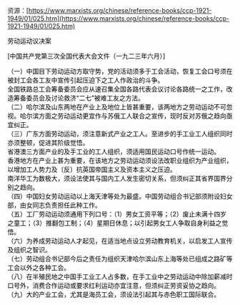 资源：[https://www.marxists.org/chinese/reference-books/ccp-1921-1949/01/025.htm](https://www.marxists.org/chinese/reference-books/ccp-1921-1949/01/025.htm)



<font style="color:rgb(0, 0, 0);">劳动运动议决案</font>

<font style="color:rgb(0, 0, 0);">[中国共产党第三次全国代表大会文件（一九二三年六月）]</font>

  
  
<font style="color:rgb(0, 0, 0);"> （一）中国目下劳动运动方取守势，党的活动须多于工会活动，恢复工会口号须在被封工会各工友中宣传引起压迫下之工人作政治的斗争。</font>  
<font style="color:rgb(0, 0, 0);"> 全国铁路总工会筹备委员会应从速召集全国各路代表会议讨论各路统一之工作，改造筹备委员会及讨论救济“二七”被难工友之方法。</font>  
<font style="color:rgb(0, 0, 0);"> （二）哈尔滨及山东两地在产业上及地位上皆甚重要，该两地方之劳动运动不可忽视。哈尔滨方面之劳动运动更宜作与苏俄工人联合之宣传，现时反对苏俄之趋向亟宜纠正。</font>  
<font style="color:rgb(0, 0, 0);"> （三）广东方面劳动运动，须注意新式产业之工人。至进步的手工业工人组织同时亦须整顿，促进其阶级觉悟。</font>  
<font style="color:rgb(0, 0, 0);"> 省港澳三方面产业的及手工业的工人组织，须适用国民运动口号作统一运动。</font>  
<font style="color:rgb(0, 0, 0);"> 香港地方在产业上甚为重要，在该地方之劳动运动须设法改职业组织为产业组织，以增加工人势力及〔反〕抗英国帝国主义及资本主义之压迫。</font>  
<font style="color:rgb(0, 0, 0);"> 南洋华工为数极大，须设法使其与国内工人发生密切关系，但须纠正其省界国界分别之趋向。</font>  
<font style="color:rgb(0, 0, 0);"> （四）中国妇女劳动运动以上海天津等处为最盛。中国劳动组合书记部须附设妇女部，由女同志负责担任此种工作。</font>  
<font style="color:rgb(0, 0, 0);"> （五）工厂劳动运动须通用下列口号：（1）男女工资平等；（2）废止未满十四岁之童工；（3）推翻包工制；（4）星期日休息；以引起男女工人争取自身利益之觉悟。</font>  
<font style="color:rgb(0, 0, 0);"> （六）为养成劳动运动人才起见，在适当地点设立劳动教育机关，以启发工人宣传及组织之智识。</font>  
<font style="color:rgb(0, 0, 0);"> （七）劳动组合书记部今后之责任为组织天津哈尔滨山东上海等处已组成之路矿等工会以外之各种工会。</font>  
<font style="color:rgb(0, 0, 0);"> （八）在半殖民地之中国手工业工人占多数，在手工业中之劳动运动中除加薪减时口号外，消费合作运动或要求红利运动亦宜注意，但须纠正劳资妥协之趋向。</font>  
<font style="color:rgb(0, 0, 0);"> （九）大的产业工会，尤其是海员工会，须设法引起其与赤色职工国际联合。</font>  
 

